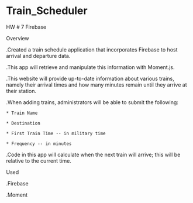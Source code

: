 # Train_Scheduler
HW # 7 Firebase


 Overview

.Created a train schedule application that incorporates Firebase to host arrival and departure data. 


.This app will retrieve and manipulate this information with Moment.js. 


.This website will provide up-to-date information about various trains, namely their arrival times and how many minutes remain until they arrive at their station.



.When adding trains, administrators will be able to submit the following:
    
    * Train Name
    
    * Destination 
    
    * First Train Time -- in military time
    
    * Frequency -- in minutes
  


.Code in this app will calculate when the next train will arrive; this will be relative to the current time.


Used

.Firebase

.Moment
  
  